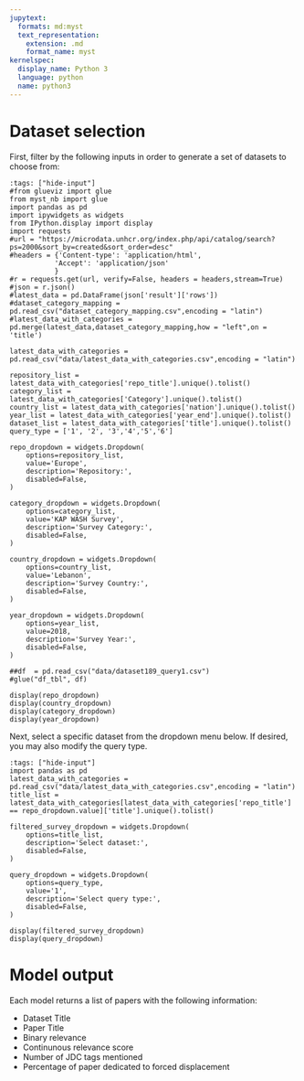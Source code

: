 ```yaml
---
jupytext:
  formats: md:myst
  text_representation:
    extension: .md
    format_name: myst
kernelspec:
  display_name: Python 3
  language: python
  name: python3
---
```


# Dataset selection

First, filter by the following inputs in order to generate a set of datasets to choose from:
```{code-cell} ipython3
:tags: ["hide-input"]
#from glueviz import glue
from myst_nb import glue
import pandas as pd
import ipywidgets as widgets
from IPython.display import display
import requests
#url = "https://microdata.unhcr.org/index.php/api/catalog/search?ps=2000&sort_by=created&sort_order=desc"
#headers = {'Content-type': 'application/html',
           'Accept': 'application/json'
           }
#r = requests.get(url, verify=False, headers = headers,stream=True)
#json = r.json()
#latest_data = pd.DataFrame(json['result']['rows'])
#dataset_category_mapping = pd.read_csv("dataset_category_mapping.csv",encoding = "latin")
#latest_data_with_categories = pd.merge(latest_data,dataset_category_mapping,how = "left",on = 'title')

latest_data_with_categories = pd.read_csv("data/latest_data_with_categories.csv",encoding = "latin")

repository_list = latest_data_with_categories['repo_title'].unique().tolist()
category_list = latest_data_with_categories['Category'].unique().tolist()
country_list = latest_data_with_categories['nation'].unique().tolist()
year_list = latest_data_with_categories['year_end'].unique().tolist()
dataset_list = latest_data_with_categories['title'].unique().tolist()
query_type = ['1', '2', '3','4','5','6']

repo_dropdown = widgets.Dropdown(
    options=repository_list,
    value='Europe',
    description='Repository:',
    disabled=False,
)

category_dropdown = widgets.Dropdown(
    options=category_list,
    value='KAP WASH Survey',
    description='Survey Category:',
    disabled=False,
)

country_dropdown = widgets.Dropdown(
    options=country_list,
    value='Lebanon',
    description='Survey Country:',
    disabled=False,
)

year_dropdown = widgets.Dropdown(
    options=year_list,
    value=2018,
    description='Survey Year:',
    disabled=False,
)

##df  = pd.read_csv("data/dataset189_query1.csv")
#glue("df_tbl", df)

display(repo_dropdown)
display(country_dropdown)
display(category_dropdown)
display(year_dropdown)
```

Next, select a specific dataset from the dropdown menu below. If desired, you may also modify the query type.

```{code-cell} ipython3
:tags: ["hide-input"]
import pandas as pd
latest_data_with_categories = pd.read_csv("data/latest_data_with_categories.csv",encoding = "latin")
title_list = latest_data_with_categories[latest_data_with_categories['repo_title'] == repo_dropdown.value]['title'].unique().tolist()

filtered_survey_dropdown = widgets.Dropdown(
    options=title_list,
    description='Select dataset:',
    disabled=False,
)

query_dropdown = widgets.Dropdown(
    options=query_type,
    value='1',
    description='Select query type:',
    disabled=False,
)

display(filtered_survey_dropdown)
display(query_dropdown)
```

# Model output
Each model returns a list of papers with the following information:

* Dataset Title
* Paper Title
* Binary relevance
* Continunous relevance score
* Number of JDC tags mentioned
* Percentage of paper dedicated to forced displacement


